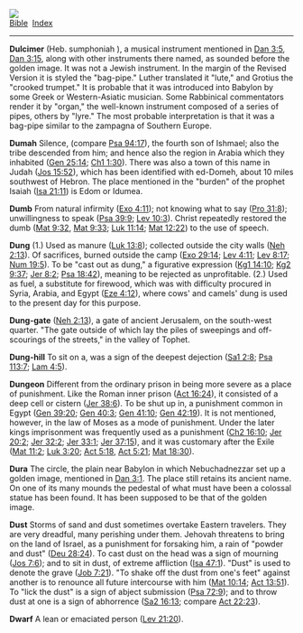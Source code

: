 [![](../../cdshop/ithlogo.png)](../../index)  
[Bible](../index)  [Index](index) 

------------------------------------------------------------------------

<span id="000">**Dulcimer**</span> (Heb. sumphoniah ), a musical
instrument mentioned in [Dan 3:5](../kjv/dan003.htm#005), [Dan
3:15](../kjv/dan003.htm#015), along with other instruments there named,
as sounded before the golden image. It was not a Jewish instrument. In
the margin of the Revised Version it is styled the "bag-pipe." Luther
translated it "lute," and Grotius the "crooked trumpet." It is probable
that it was introduced into Babylon by some Greek or Western-Asiatic
musician. Some Rabbinical commentators render it by "organ," the
well-known instrument composed of a series of pipes, others by "lyre."
The most probable interpretation is that it was a bag-pipe similar to
the zampagna of Southern Europe.

<span id="001">**Dumah**</span> Silence, (compare [Psa
94:17](../kjv/psa094.htm#017)), the fourth son of Ishmael; also the
tribe descended from him; and hence also the region in Arabia which they
inhabited ([Gen 25:14](../kjv/gen025.htm#014); [Ch1
1:30](../kjv/ch1001.htm#030)). There was also a town of this name in
Judah ([Jos 15:52](../kjv/jos015.htm#052)), which has been identified
with ed-Domeh, about 10 miles southwest of Hebron. The place mentioned
in the "burden" of the prophet Isaiah ([Isa
21:11](../kjv/isa021.htm#011)) is Edom or Idumea.

<span id="002">**Dumb**</span> From natural infirmity ([Exo
4:11](../kjv/exo004.htm#011)); not knowing what to say ([Pro
31:8](../kjv/pro031.htm#008)); unwillingness to speak ([Psa
39:9](../kjv/psa039.htm#009); [Lev 10:3](../kjv/lev010.htm#003)). Christ
repeatedly restored the dumb ([Mat 9:32](../kjv/mat009.htm#032), [Mat
9:33](../kjv/mat009.htm#033); [Luk 11:14](../kjv/luk011.htm#014); [Mat
12:22](../kjv/mat012.htm#022)) to the use of speech.

<span id="003">**Dung**</span> (1.) Used as manure ([Luk
13:8](../kjv/luk013.htm#008)); collected outside the city walls ([Neh
2:13](../kjv/neh002.htm#013)). Of sacrifices, burned outside the camp
([Exo 29:14](../kjv/exo029.htm#014); [Lev 4:11](../kjv/lev004.htm#011);
[Lev 8:17](../kjv/lev008.htm#017); [Num 19:5](../kjv/num019.htm#005)).
To be "cast out as dung," a figurative expression ([Kg1
14:10](../kjv/kg1014.htm#010); [Kg2 9:37](../kjv/kg2009.htm#037); [Jer
8:2](../kjv/jer008.htm#002); [Psa 18:42](../kjv/psa018.htm#042)),
meaning to be rejected as unprofitable. (2.) Used as fuel, a substitute
for firewood, which was with difficulty procured in Syria, Arabia, and
Egypt ([Eze 4:12](../kjv/eze004.htm#012)), where cows' and camels' dung
is used to the present day for this purpose.

<span id="004">**Dung-gate**</span> ([Neh 2:13](../kjv/neh002.htm#013)),
a gate of ancient Jerusalem, on the south-west quarter. "The gate
outside of which lay the piles of sweepings and off-scourings of the
streets," in the valley of Tophet.

<span id="005">**Dung-hill**</span> To sit on a, was a sign of the
deepest dejection ([Sa1 2:8](../kjv/sa1002.htm#008); [Psa
113:7](../kjv/psa113.htm#007); [Lam 4:5](../kjv/lam004.htm#005)).

<span id="006">**Dungeon**</span> Different from the ordinary prison in
being more severe as a place of punishment. Like the Roman inner prison
([Act 16:24](../kjv/act016.htm#024)), it consisted of a deep cell or
cistern ([Jer 38:6](../kjv/jer038.htm#006)). To be shut up in, a
punishment common in Egypt ([Gen 39:20](../kjv/gen039.htm#020); [Gen
40:3](../kjv/gen040.htm#003); [Gen 41:10](../kjv/gen041.htm#010); [Gen
42:19](../kjv/gen042.htm#019)). It is not mentioned, however, in the law
of Moses as a mode of punishment. Under the later kings imprisonment was
frequently used as a punishment ([Ch2 16:10](../kjv/ch2016.htm#010);
[Jer 20:2](../kjv/jer020.htm#002); [Jer 32:2](../kjv/jer032.htm#002);
[Jer 33:1](../kjv/jer033.htm#001); [Jer 37:15](../kjv/jer037.htm#015)),
and it was customary after the Exile ([Mat 11:2](../kjv/mat011.htm#002);
[Luk 3:20](../kjv/luk003.htm#020); [Act 5:18](../kjv/act005.htm#018),
[Act 5:21](../kjv/act005.htm#021); [Mat 18:30](../kjv/mat018.htm#030)).

<span id="007">**Dura**</span> The circle, the plain near Babylon in
which Nebuchadnezzar set up a golden image, mentioned in [Dan
3:1](../kjv/dan003.htm#001). The place still retains its ancient name.
On one of its many mounds the pedestal of what must have been a colossal
statue has been found. It has been supposed to be that of the golden
image.

<span id="008">**Dust**</span> Storms of sand and dust sometimes
overtake Eastern travelers. They are very dreadful, many perishing under
them. Jehovah threatens to bring on the land of Israel, as a punishment
for forsaking him, a rain of "powder and dust" ([Deu
28:24](../kjv/deu028.htm#024)). To cast dust on the head was a sign of
mourning ([Jos 7:6](../kjv/jos007.htm#006)); and to sit in dust, of
extreme affliction ([Isa 47:1](../kjv/isa047.htm#001)). "Dust" is used
to denote the grave ([Job 7:21](../kjv/job007.htm#021)). "To shake off
the dust from one's feet" against another is to renounce all future
intercourse with him ([Mat 10:14](../kjv/mat010.htm#014); [Act
13:51](../kjv/act013.htm#051)). To "lick the dust" is a sign of abject
submission ([Psa 72:9](../kjv/psa072.htm#009)); and to throw dust at one
is a sign of abhorrence ([Sa2 16:13](../kjv/sa2016.htm#013); compare
[Act 22:23](../kjv/act022.htm#023)).

<span id="009">**Dwarf**</span> A lean or emaciated person ([Lev
21:20](../kjv/lev021.htm#020)).
